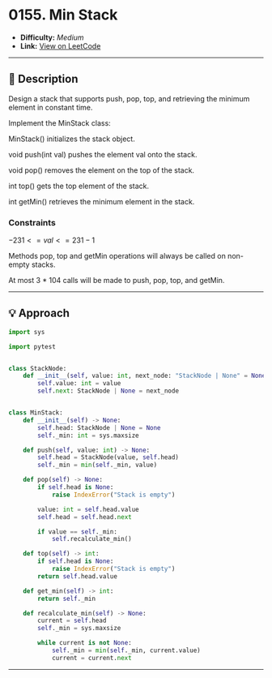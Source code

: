 # 0155. Min Stack

- **Difficulty:** _Medium_  
- **Link:** [View on LeetCode](https://leetcode.com/problems/min-stack/)

---

## 🧩 Description

Design a stack that supports push, pop, top, and retrieving the minimum element in constant time.

Implement the MinStack class:

MinStack() initializes the stack object.

void push(int val) pushes the element val onto the stack.

void pop() removes the element on the top of the stack.

int top() gets the top element of the stack.

int getMin() retrieves the minimum element in the stack.

### Constraints

$-231 <= val <= 231 - 1$

Methods pop, top and getMin operations will always be called on non-empty stacks.

At most 3 * 104 calls will be made to push, pop, top, and getMin.

---

## 💡 Approach

```python
import sys

import pytest


class StackNode:
    def __init__(self, value: int, next_node: "StackNode | None" = None) -> None:
        self.value: int = value
        self.next: StackNode | None = next_node


class MinStack:
    def __init__(self) -> None:
        self.head: StackNode | None = None
        self._min: int = sys.maxsize

    def push(self, value: int) -> None:
        self.head = StackNode(value, self.head)
        self._min = min(self._min, value)

    def pop(self) -> None:
        if self.head is None:
            raise IndexError("Stack is empty")

        value: int = self.head.value
        self.head = self.head.next

        if value == self._min:
            self.recalculate_min()

    def top(self) -> int:
        if self.head is None:
            raise IndexError("Stack is empty")
        return self.head.value

    def get_min(self) -> int:
        return self._min

    def recalculate_min(self) -> None:
        current = self.head
        self._min = sys.maxsize

        while current is not None:
            self._min = min(self._min, current.value)
            current = current.next
```
---
